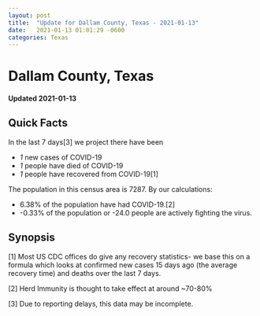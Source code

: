 ```yaml
---
layout: post
title:  "Update for Dallam County, Texas - 2021-01-13"
date:   2021-01-13 01:01:29 -0600
categories: Texas
---
```


# Dallam County, Texas
#### Updated 2021-01-13

## Quick Facts

In the last 7 days[3] we project there have been
- *1* new cases of COVID-19
- *1* people have died of COVID-19
- *1* people have recovered from COVID-19[1]

The population in this census area is 7287. By our calculations:
- 6.38% of the population have had COVID-19.[2]
- -0.33% of the population or -24.0 people are actively fighting the virus.

## Synopsis




[1] Most US CDC offices do give any recovery statistics- we base this on a formula which looks at confirmed new cases
15 days ago (the average recovery time) and deaths over the last 7 days.

[2] Herd Immunity is thought to take effect at around ~70-80%

[3] Due to reporting delays, this data may be incomplete.
 
    